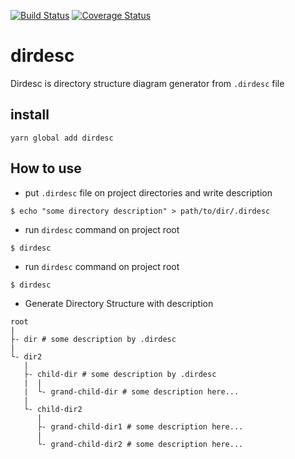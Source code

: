 [![Build Status](https://travis-ci.org/kawoka/dirdesc.svg?branch=master)](https://travis-ci.org/kawoka/dirdesc)
[![Coverage Status](https://coveralls.io/repos/github/kawoka/dirdesc/badge.svg?branch=master)](https://coveralls.io/github/kawoka/dirdesc?branch=master)

# dirdesc
Dirdesc is directory structure diagram generator from `.dirdesc` file

## install
`yarn global add dirdesc`

## How to use
- put `.dirdesc` file on project directories and write description
```
$ echo "some directory description" > path/to/dir/.dirdesc
```

- run `dirdesc` command on project root
```
$ dirdesc
```

- run `dirdesc` command on project root
```
$ dirdesc
```

- Generate Directory Structure with description

```
root
|
├- dir # some description by .dirdesc
|
└- dir2
   |
   ├- child-dir # some description by .dirdesc
   |  |
   |  └- grand-child-dir # some description here...
   |
   └- child-dir2
      |
      ├- grand-child-dir1 # some description here...
      |
      └- grand-child-dir2 # some description here...
```
